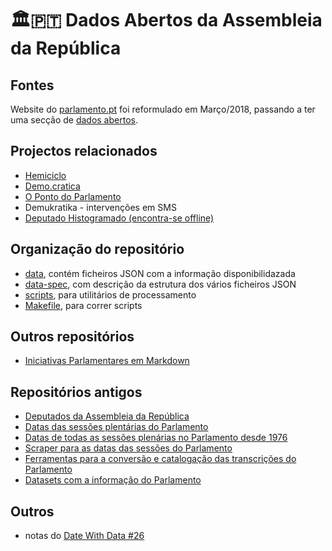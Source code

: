 # 🏛🇵🇹 Dados Abertos da Assembleia da República

## Fontes

Website do [parlamento.pt](http://parlamento.pt) foi reformulado em Março/2018, passando a ter uma secção de [dados abertos](http://www.parlamento.pt/Cidadania/Paginas/DadosAbertos.aspx).

## Projectos relacionados

* [Hemiciclo](https://hemiciclo.pt)
* [Demo.cratica](htp://demo.cratica.org)
* [O Ponto do Parlamento](https://opontodoparlamento.org/)
* Demukratika - intervenções em SMS
* [Deputado Histogramado (encontra-se offline)](http://expressao.xyz/deputado/index.htm?palavra=dados)

## Organização do repositório

- [data](data/), contém ficheiros JSON com a informação disponibilidazada
- [data-spec](data_spec/), com descrição da estrutura dos vários ficheiros JSON 
- [scripts](scripts/), para utilitários de processamento
- [Makefile](Makefile), para correr scripts

## Outros repositórios

- [Iniciativas Parlamentares em Markdown](https://github.com/centraldedados/parlamento-iniciativas-md)

## Repositórios antigos


* [Deputados da Assembleia da República](https://github.com/centraldedados/parlamento-deputados)
* [Datas das sessões plentárias do Parlamento](https://github.com/centraldedados/parlamento-datas_sessoes)
* [Datas de todas as sessões plenárias no Parlamento desde 1976](https://github.com/centraldedados/parlamento-datas)
* [Scraper para as datas das sessões do Parlamento](https://github.com/centraldedados/scraper-datas_sessoes)
* [Ferramentas para a conversão e catalogação das transcrições do Parlamento](https://github.com/transparenciahackday/dar-scripts)
* [Datasets com a informação do Parlamento](https://github.com/transparenciahackday/datasets)


## Outros

* notas do [Date With Data #26](https://annuel2.framapad.org/p/datewithdata26)